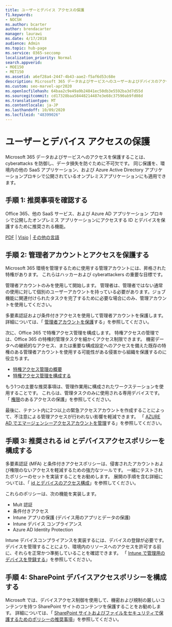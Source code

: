 ```yaml
---
title: ユーザーとデバイス アクセスの保護
f1.keywords:
- NOCSH
ms.author: bcarter
author: brendacarter
manager: laurawi
ms.date: 4/17/2018
audience: Admin
ms.topic: hub-page
ms.service: O365-seccomp
localization_priority: Normal
search.appverid:
- MOE150
- MET150
ms.assetid: a6ef28a4-2447-4b43-aae2-f5af6d53c68e
description: Microsoft 365 データおよびサービスへのユーザーおよびデバイスのアクセスを保護し、データ損失を防ぐ方法について説明します。
ms.custom: seo-marvel-apr2020
ms.openlocfilehash: 64baa2c9e49a9b24841ec50db3e5592ba3d7d55d
ms.sourcegitcommit: cd17328baa58448214487e3e68c37590ab9fd08d
ms.translationtype: MT
ms.contentlocale: ja-JP
ms.lasthandoff: 10/09/2020
ms.locfileid: "48399026"
---
```

# <a name="protect-user-and-device-access"></a>ユーザーとデバイス アクセスの保護

Microsoft 365 データおよびサービスへのアクセスを保護することは、cyberattacks を防御し、データ損失を防ぐために不可欠です。 同じ保護を、環境内の他の SaaS アプリケーション、および Azure Active Directory アプリケーションプロキシで公開されているオンプレミスアプリケーションにも適用できます。
  
## <a name="step-1-review-recommendations"></a>手順 1: 推奨事項を確認する

Office 365、他の SaaS サービス、および Azure AD アプリケーション プロキシで公開したオンプレミス アプリケーションにアクセスする ID とデバイスを保護するために推奨される機能。
  
[PDF](https://go.microsoft.com/fwlink/p/?linkid=841656) | [Visio](https://go.microsoft.com/fwlink/p/?linkid=841657) | [その他の言語](https://www.microsoft.com/download/details.aspx?id=55032)
  
## <a name="step-2-protect-administrator-accounts-and-access"></a>手順 2: 管理者アカウントとアクセスを保護する
Microsoft 365 環境を管理するために使用する管理アカウントには、昇格された特権があります。 これらはハッカーおよび cyberattackers の重要な目標です。 

管理者アカウントのみを使用して開始します。 管理者は、管理者ではない通常の使用に対して個別のユーザーアカウントを持っている必要があります。ジョブ機能に関連付けられたタスクを完了するために必要な場合にのみ、管理アカウントを使用してください。

多要素認証および条件付きアクセスを使用して管理者アカウントを保護します。 詳細については、「 [管理者アカウントを保護](https://docs.microsoft.com/microsoft-365/enterprise/identity-access-prerequisites#protecting-administrator-accounts)する」を参照してください。 

次に、Office 365 で特権アクセス管理を構成します。 特権アクセスの管理では、Office 365 の特権的管理タスクを細かくアクセス制限できます。 機密データへの継続的なアクセス、または重要な構成設定へのアクセスを備えた既存の特権のある管理者アカウントを使用する可能性がある侵害から組織を保護するのに役立ちます。

- [特権アクセス管理の概要](privileged-access-management-overview.md)
- [特権アクセス管理を構成する](privileged-access-management-configuration.md)

もう1つの主要な推奨事項は、管理作業用に構成されたワークステーションを使用することです。 これらは、管理タスクのみに使用される専用デバイスです。 「 [権限](https://docs.microsoft.com/windows-server/identity/securing-privileged-access/securing-privileged-access)のあるアクセスの保護」を参照してください。

最後に、テナント内に2つ以上の緊急アクセスアカウントを作成することによって、不注意による管理アクセスが行われない影響を軽減できます。 「 [AZURE AD でエマージェンシーアクセスアカウントを管理](https://docs.microsoft.com/azure/active-directory/users-groups-roles/directory-emergency-access)する」を参照してください。 

## <a name="step-3-configure-recommended-identity-and-device-access-policies"></a>手順 3: 推奨される id とデバイスアクセスポリシーを構成する
多要素認証 (MFA) と条件付きアクセスポリシーは、侵害されたアカウントおよび権限のないアクセスを軽減するための強力なツールです。 一緒にテストされたポリシーのセットを実装することをお勧めします。 展開の手順を含む詳細については、「 [id とデバイスのアクセス構成](../security/office-365-security/microsoft-365-policies-configurations.md)」を参照してください。

 これらのポリシーは、次の機能を実装します。
- Mult 認証
- 条件付きアクセス
- Intune アプリの保護 (デバイス用のアプリとデータの保護)
- Intune デバイス コンプライアンス
- Azure AD Identity Protection

Intune デバイスコンプライアンスを実装するには、デバイスの登録が必要です。 デバイスを管理することにより、環境内のリソースへのアクセスを許可する前に、それらを正常かつ準拠していることを確認できます。 「 [Intune で管理用のデバイスを登録する](https://docs.microsoft.com/intune-classic/deploy-use/enroll-devices-in-microsoft-intune)」を参照してください。

## <a name="step-4-configure-sharepoint-device-access-policies"></a>手順 4: SharePoint デバイスアクセスポリシーを構成する

Microsoft では、デバイスアクセス制御を使用して、機密および規制の厳しいコンテンツを持つ SharePoint サイトのコンテンツを保護することをお勧めします。 詳細については、「 [SharePoint サイトおよびファイルをセキュリティで保護するためのポリシーの推奨事項](../security/office-365-security/sharepoint-file-access-policies.md)」を参照してください。



    

